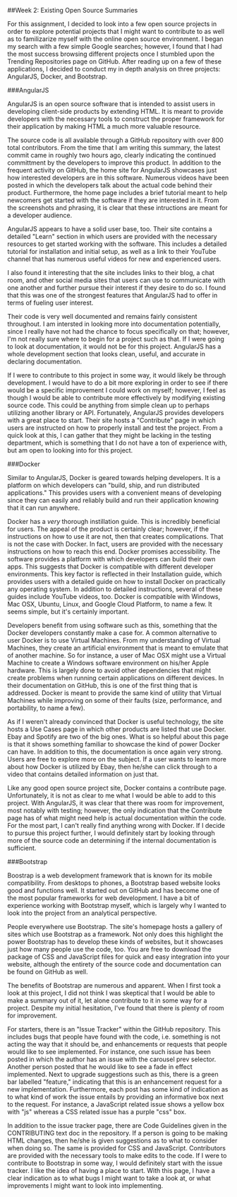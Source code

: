 ##Week 2: Existing Open Source Summaries

For this assignment, I decided to look into a few open source projects in order to explore potential projects that I might want to contribute to as well as to familizarize myself with the online open source environment.  I began my search with a few simple Google searches; however, I found that I had the most success browsing different projects once I stumbled upon the Trending Repositories page on GitHub.  After reading up on a few of these applications, I decided to conduct my in depth analysis on three projects: AngularJS, Docker, and Bootstrap.

###AngularJS

AngularJS is an open source software that is intended to assist users in developing client-side products by extending HTML. 
It is meant to provide developers with the necessary tools to construct the proper framework for their application by making HTML a much more valuable resource.  

The source code is all available through a GitHub repository with over 800 total contributors.  From the time that I am writing this summary, the latest commit came in roughly two hours ago, clearly indicating the continued committment by the developers to improve this product.  In addition to the frequent activity on GitHub, the home site for AngularJS showcases just how interested developers are in this software.  Numerous videos have been posted in which the developers talk about the actual code behind their product.  Furthermore, the home page includes a brief tutorial meant to help newcomers get started with the software if they are interested in it.  From the screenshots and phrasing, it is clear that these intructions are meant for a developer audience.  

AngularJS appears to have a solid user base, too.  Their site contains a detailed "Learn" section in which users are provided with the necessary resources to get started working with the software.  This includes a detailed tutorial for installation and initial setup, as well as a link to their YouTube channel that has numerous useful videos for new and experienced users.  

I also found it interesting that the site includes links to their blog, a chat room, and other social media sites that users can use to communicate with one another and further pursue their interest if they desire to do so.  I found that this was one of the strongest features that AngularJS had to offer in terms of fueling user interest.  

Their code is very well documented and remains fairly consistent throughout.  I am intersted in looking more into documentation potentially, since I really have not had the chance to focus specifically on that; however, I'm not really sure where to begin for a project such as that.  If I were going to look at documentation, it would not be for this project.  AngularJS has a whole development section that looks clean, useful, and accurate in declaring documentation.

If I were to contribute to this project in some way, it would likely be through development.  I would have to do a bit more exploring in order to see if there would be a specific improvement I could work on myself; however, I feel as though I would be able to contribute more effectively by modifying existing source code.  This could be anything from simple clean up to perhaps utilizing another library or API.  Fortunately, AngularJS provides developers with a great place to start.  Their site hosts a "Contribute" page in which users are instructed on how to properly install and test the project.  From a quick look at this, I can gather that they might be lacking in the testing department, which is something that I do not have a ton of experience with, but am open to looking into for this project.

###Docker

Similar to AngularJS, Docker is geared towards helping developers.  It is a platform on which developers can "build, ship, and run distributed applications."  This provides users with a convenient means of developing since they can easily and reliably build and run their application knowing that it can run anywhere.  

Docker has a _very_ thorough instillation guide.  This is incredibly beneficial for users.  The appeal of the product is certainly clear; however, if the instructions on how to use it are not, then that creates complications.  That is not the case with Docker.  In fact, users are provided with the necessary instructions on how to reach this end.  Docker promises accessibility.  The software provides a platform with which developers can build their own apps.  This suggests that Docker is compatible with different developer environments.  This key factor is reflected in their Installation guide, which provides users with a detailed guide on how to install Docker on practically any operating system.  In addition to detailed instructions, several of these guides include YouTube videos, too.  Docker is compatible with Windows, Mac OSX, Ubuntu, Linux, and Google Cloud Platform, to name a few.  It seems simple, but it's certainly important.  

Developers benefit from using software such as this, something that the Docker developers constantly make a case for.  A common alternative to user Docker is to use Virtual Machines.  From my understanding of Virtual Machines, they create an artificial environment that is meant to emulate that of another machine.  So for instance, a user of Mac OSX might use a Virtual Machine to create a Windows software environment on his/her Apple hardware.  This is largely done to avoid other dependencies that might create problems when running certain applications on different devices.  In their documentation on GitHub, this is one of the first thing that is addressed.  Docker is meant to provide the same kind of utility that Virtual Machines while improving on some of their faults (size, performance, and portability, to name a few).  

As if I weren't already convinced that Docker is useful technology, the site hosts a Use Cases page in which other products are listed that use Docker.  Ebay and Spotify are two of the big ones.  What is so helpful about this page is that it shows something familiar to showcase the kind of power Docker can have.  In addition to this, the documentation is once again very strong.  Users are free to explore more on the subject.  If a user wants to learn more about how Docker is utilized by Ebay, then he/she can click through to a video that contains detailed information on just that.

Like any good open source project site, Docker contains a contribute page.  Unfortunately, it is not as clear to me what I would be able to add to this project.  With AngularJS, it was clear that there was room for improvement, most notably with testing; however, the only indication that the Contribute page has of what might need help is actual documentation within the code.  For the most part, I can't really find anything wrong with Docker.  If I decide to pursue this project further, I would definitely start by looking through more of the source code an determining if the internal documentation is sufficient.  


###Bootstrap

Boostrap is a web development framework that is known for its mobile compatibility.  From desktops to phones, a Bootstrap based website looks good and functions well.  It started out on GitHub and has become one of the most popular frameworks for web development.  I have a bit of experience working with Bootstrap myself, which is largely why I wanted to look into the project from an analytical perspective.  

People everywhere use Bootstrap.  The site's homepage hosts a gallery of sites which use Bootstrap as a framework.  Not only does this highlight the power Bootstrap has to develop these kinds of websites, but it showcases just how many people use the code, too.  You are free to download the package of CSS and JavaScript files for quick and easy integration into your website, although the entirety of the source code and documentation can be found on GitHub as well.

The benefits of Bootstrap are numerous and apparent.  When I first took a look at this project, I did not think I was skeptical that I would be able to make a summary out of it, let alone contribute to it in some way for a project.  Despite my initial hesitation, I've found that there is plenty of room for improvement.  

For starters, there is an "Issue  Tracker" within the GitHub repository.  This includes bugs that people have found with the code, i.e. something is not acting the way that it should be, and enhancements or requests that people would like to see implemented.  For instance, one such issue has been posted in which the author has an issue with the carousel prev selector.  Another person posted that he would like to see a fade in effect implemented.  Next to upgrade suggestions such as this, there is a green bar labelled "feature," indicating that this is an enhancement request for a new implementation.  Furthermore, each post has some kind of indication as to what kind of work the issue entails by providing an informative box next to the request.  For instance, a JavaScript related issue shows a yellow box with "js" whereas a CSS related issue has a purple "css" box.  

In addition to the issue tracker page, there are Code Guidelines given in the CONTRIBUTING text doc in the repository.  If a person is going to be making HTML changes, then he/she is given suggestions as to what to consider when doing so.  The same is provided for CSS and JavaScript.  Contributors are provided with the necessary tools to make edits to the code.  If I were to contribute to Bootstrap in some way, I would definitely start with the issue tracker.  I like the idea of having a place to start.  With this page, I have a clear indication as to what bugs I might want to take a look at, or what improvements I might want to look into implementing.  
